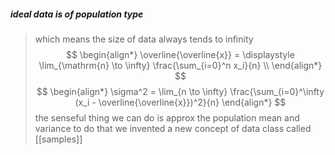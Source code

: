 ##### ideal data is of population type
>  which means the size of data always tends to infinity
 $$ \begin{align*} 
 \overline{\overline{x}} = 
 \displaystyle \lim_{\mathrm{n} \to \infty} \frac{\sum_{i=0}^n x_i}{n}
 \\
 \end{align*}
 $$
  $$
 \begin{align*} 
 \sigma^2 = \lim_{n \to \infty} \frac{\sum_{i=0}^\infty (x_i - \overline{\overline{x}})^2}{n}
 \end{align*}
 $$
 > the senseful thing we can do is approx the population mean and variance
 > to do that we invented a new concept of data class called [[samples]]